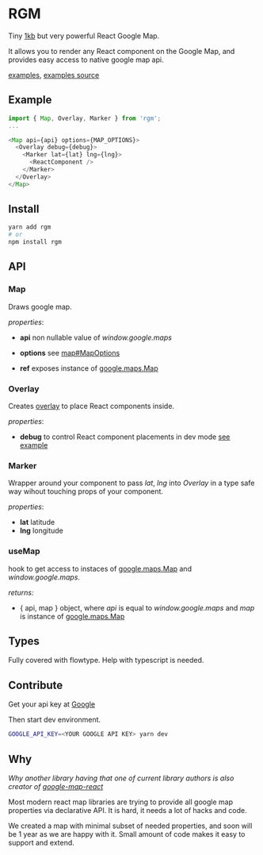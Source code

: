 # RGM

Tiny [1kb](.size-snapshot.json#L19) but very powerful React Google Map.

It allows you to render any React component on the Google Map, and provides easy access to native google map api.

[examples](https://realadvisor.github.io/rgm), [examples source](pages)

## Example

```javascript
import { Map, Overlay, Marker } from 'rgm';
...

<Map api={api} options={MAP_OPTIONS}>
  <Overlay debug={debug}>
    <Marker lat={lat} lng={lng}>
      <ReactComponent />
    </Marker>
  </Overlay>
</Map>
```

## Install

```bash
yarn add rgm
# or
npm install rgm
```

## API

### Map

Draws google map.

_properties_:

- **api** non nullable value of _window.google.maps_

- **options** see [map#MapOptions](https://developers.google.com/maps/documentation/javascript/reference/map#MapOptions)

- **ref** exposes instance of [google.maps.Map](https://developers.google.com/maps/documentation/javascript/reference/map)

### Overlay

Creates [overlay](https://developers.google.com/maps/documentation/javascript/examples/overlay-simple) to place React components inside.

_properties_:

- **debug** to control React component placements in dev mode [see example](https://realadvisor.github.io/rgm/react-markers)

### Marker

Wrapper around your component to pass _lat_, _lng_ into _Overlay_ in a type safe way wihout touching props of your component.

_properties_:

- **lat** latitude
- **lng** longitude

### useMap

hook to get access to instaces of [google.maps.Map](https://developers.google.com/maps/documentation/javascript/reference/map) and _window.google.maps_.

_returns:_

- { api, map } object, where _api_ is equal to _window.google.maps_ and _map_ is instance of [google.maps.Map](https://developers.google.com/maps/documentation/javascript/reference/map)

## Types

Fully covered with flowtype. Help with typescript is needed.

## Contribute

Get your api key at [Google](https://developers.google.com/maps/documentation/javascript/get-api-key)

Then start dev environment.

```bash
GOOGLE_API_KEY=<YOUR GOOGLE API KEY> yarn dev
```

## Why

_Why another library having that one of current library authors is also creator of [google-map-react](https://github.com/google-map-react/google-map-react)_

Most modern react map libraries are trying to provide all google map properties via declarative API.
It is hard, it needs a lot of hacks and code.

We created a map with minimal subset of needed properties, and soon will be 1 year as we are happy with it.
Small amount of code makes it easy to support and extend.
